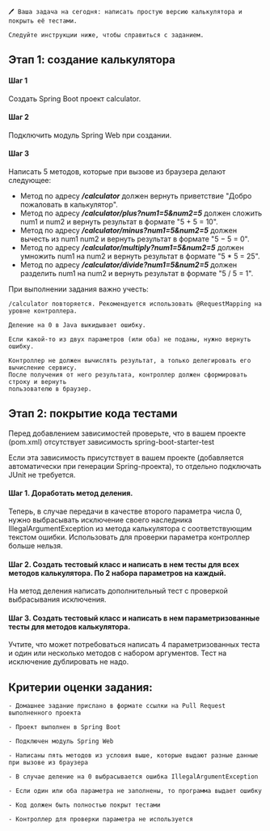 

    🖊️ Ваша задача на сегодня: написать простую версию калькулятора и покрыть её тестами.

    Следуйте инструкции ниже, чтобы справиться с заданием.

## Этап 1: создание калькулятора
#### Шаг 1

Создать Spring Boot проект calculator.

#### Шаг 2

Подключить модуль Spring Web при создании.

#### Шаг 3

Написать 5 методов, которые при вызове из браузера делают следующее:
- Метод по адресу ___/calculator___ должен вернуть приветствие "Добро пожаловать в калькулятор".
- Метод по адресу ___/calculator/plus?num1=5&num2=5___ должен сложить num1 и num2 и вернуть результат в формате "5 + 5 = 10".
- Метод по адресу ___/calculator/minus?num1=5&num2=5___ должен вычесть из num1 num2 и вернуть результат в формате "5 − 5 = 0".
- Метод по адресу ___/calculator/multiply?num1=5&num2=5___ должен умножить num1 на num2 и вернуть результат в формате "5 * 5 = 25".
- Метод по адресу ___/calculator/divide?num1=5&num2=5___ должен разделить num1 на num2 и вернуть результат в формате "5 / 5 = 1".

При выполнении задания важно учесть:

    /calculator повторяется. Рекомендуется использовать @RequestMapping на уровне контроллера.

    Деление на 0 в Java выкидывает ошибку.

    Если какой-то из двух параметров (или оба) не поданы, нужно вернуть ошибку.

    Контроллер не должен вычислять результат, а только делегировать его вычисление сервису. 
    После получения от него результата, контроллер должен сформировать строку и вернуть 
    пользователю в браузер.

## Этап 2: покрытие кода тестами

Перед добавлением зависимостей проверьте, что в вашем проекте (pom.xml) отсутствует зависимость spring-boot-starter-test

Если эта зависимость присутствует в вашем проекте (добавляется автоматически при генерации Spring-проекта), то отдельно подключать JUnit не требуется.

#### Шаг 1. Доработать метод деления.

Теперь, в случае передачи в качестве второго параметра числа 0, нужно выбрасывать исключение своего наследника IllegalArgumentException из метода калькулятора с соответствующим текстом ошибки. Использовать для проверки параметра контроллер больше нельзя.

#### Шаг 2. Создать тестовый класс и написать в нем тесты для всех методов калькулятора. По 2 набора параметров на каждый.

На метод деления написать дополнительный тест с проверкой выбрасывания исключения.

#### Шаг 3. Создать тестовый класс и написать в нем параметризованные тесты для методов калькулятора.

Учтите, что может потребоваться написать 4 параметризованных теста и один или несколько методов с набором аргументов. Тест на исключение дублировать не надо.

## Критерии оценки задания:

    - Домашнее задание прислано в формате ссылки на Pull Request выполненного проекта

    - Проект выполнен в Spring Boot

    - Подключен модуль Spring Web

    - Написаны пять методов из условия выше, которые выдают разные данные при вызове из браузера

    - В случае деление на 0 выбрасывается ошибка IllegalArgumentException

    - Если один или оба параметра не заполнены, то программа выдает ошибку

    - Код должен быть полностью покрыт тестами

    - Контроллер для проверки параметра не используется

